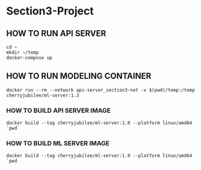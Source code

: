# Section3-Project

## HOW TO RUN API SERVER
```
cd ~
mkdir ~/temp
docker-compose up 
```

## HOW TO RUN MODELING CONTAINER
```
docker run --rm --network api-server_section3-net -v $(pwd)/temp:/temp cherryjubilee/ml-server:1.3
```

### HOW TO BUILD API SERVER IMAGE
```
docker build --tag cherryjubilee/ml-server:1.0 --platform linux/amd64 `pwd`
```

### HOW TO BUILD ML SERVER IMAGE
```
docker build --tag cherryjubilee/ml-server:1.0 --platform linux/amd64 `pwd
```

